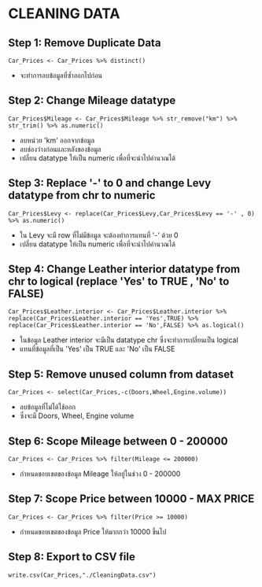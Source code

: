 # CLEANING DATA
## Step 1: Remove Duplicate Data
```
Car_Prices <- Car_Prices %>% distinct()
```
- จะทำการลบข้อมูลที่ซ้ำออกไปก่อน 
## Step 2: Change Mileage datatype
```
Car_Prices$Mileage <- Car_Prices$Mileage %>% str_remove("km") %>% str_trim() %>% as.numeric()
```
-  ลบหน่วย 'km' ออกจากข้อมูล
-  ลบช่องว่างก่อนและหลังของข้อมูล
-  เปลี่ยน datatype ให้เป็น numeric เพื่อที่จะนำไปคำนวณได้
## Step 3: Replace '-' to 0 and change Levy datatype from chr to numeric
```
Car_Prices$Levy <- replace(Car_Prices$Levy,Car_Prices$Levy == '-' , 0) %>% as.numeric()
```
- ใน Levy จะมี row ที่ไม่มีข้อมูล จะต้องทำการแทนที่ '-' ด้วย 0
- เปลี่ยน datatype ให้เป็น numeric เพื่อที่จะนำไปคำนวณได้
## Step 4: Change Leather interior datatype from chr to logical (replace 'Yes' to TRUE , 'No' to FALSE)
```
Car_Prices$Leather.interior <- Car_Prices$Leather.interior %>% replace(Car_Prices$Leather.interior == 'Yes',TRUE) %>% 
replace(Car_Prices$Leather.interior == 'No',FALSE) %>% as.logical()
```
- ในข้อมูล Leather interior จะมีเป็น datatype chr ซึ่งจะทำการเปลี่ยนเป็น logical
- แทนที่ข้อมูลที่เป็น 'Yes' เป็น TRUE และ 'No' เป็น FALSE
## Step 5: Remove unused column from dataset
```
Car_Prices <- select(Car_Prices,-c(Doors,Wheel,Engine.volume))
```
- ลบข้อมูลที่ไม่ได้ใช้ออก
- ซึ่งจะมี Doors, Wheel, Engine volume
## Step 6: Scope Mileage between 0 - 200000
```
Car_Prices <- Car_Prices %>% filter(Mileage <= 200000)
```
- กำหนดขอบเขตของข้อมูล Mileage ให้อยู่ในช่วง 0 - 200000
## Step 7: Scope Price between 10000 - MAX PRICE
```
Car_Prices <- Car_Prices %>% filter(Price >= 10000)
```
- กำหนดขอบเขตของข้อมูล Price ให้มากกว่า 10000 ขึ้นไป
## Step 8: Export to CSV file
```
write.csv(Car_Prices,"./CleaningData.csv")
```
